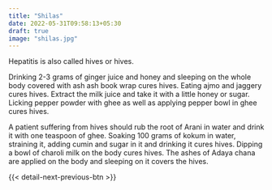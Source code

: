 ```yaml
---
title: "Shilas"
date: 2022-05-31T09:58:13+05:30
draft: true
image: "shilas.jpg"
---
```



Hepatitis is also called hives or hives.

Drinking 2-3 grams of ginger juice and honey and sleeping on the whole body covered with ash ash book wrap cures hives.
Eating ajmo and jaggery cures hives.
Extract the milk juice and take it with a little honey or sugar.
Licking pepper powder with ghee as well as applying pepper bowl in ghee cures hives.

A patient suffering from hives should rub the root of Arani in water and drink it with one teaspoon of ghee.
Soaking 100 grams of kokum in water, straining it, adding cumin and sugar in it and drinking it cures hives.
Dipping a bowl of charoli milk on the body cures hives.
The ashes of Adaya chana are applied on the body and sleeping on it covers the hives.

{{< detail-next-previous-btn >}}